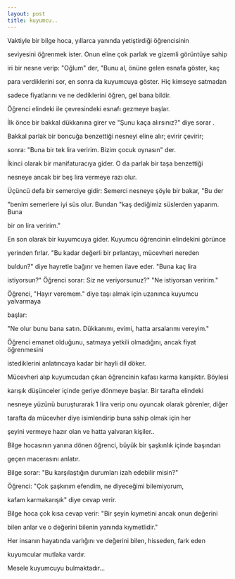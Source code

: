 ```yaml
---
layout: post
title: kuyumcu..
---
```

Vaktiyle bir bilge hoca, yıllarca yanında yetiştirdiği öğrencisinin

seviyesini öğrenmek ister. Onun eline çok parlak ve gizemli görüntüye sahip

iri bir nesne verip: "Oğlum" der, "Bunu al, önüne gelen esnafa göster, kaç

para verdiklerini sor, en sonra da kuyumcuya göster. Hiç kimseye satmadan

sadece fiyatlarını ve ne dediklerini öğren, gel bana bildir.

Öğrenci elindeki ile çevresindeki esnafı gezmeye başlar.

İlk önce bir bakkal dükkanına girer ve "Şunu kaça alırsınız?" diye sorar .

Bakkal parlak bir boncuğa benzettiği nesneyi eline alır; evirir çevirir;

sonra: "Buna bir tek lira veririm. Bizim çocuk oynasın" der.

İkinci olarak bir manifaturacıya gider. O da parlak bir taşa benzettiği

nesneye ancak bir beş lira vermeye razı olur.

Üçüncü defa bir semerciye gidir: Semerci nesneye şöyle bir bakar, "Bu der

"benim semerlere iyi süs olur. Bundan "kaş dediğimiz süslerden yaparım. Buna

bir on lira veririm."

En son olarak bir kuyumcuya gider. Kuyumcu öğrencinin elindekini görünce

yerinden fırlar. "Bu kadar değerli bir pırlantayı, mücevheri nereden

buldun?" diye hayretle bağırır ve hemen ilave eder. "Buna kaç lira

istiyorsun?" Öğrenci sorar: Siz ne veriyorsunuz?" "Ne istiyorsan veririm."

Öğrenci, "Hayır veremem." diye taşı almak için uzanınca kuyumcu yalvarmaya

başlar:

"Ne olur bunu bana satın. Dükkanımı, evimi, hatta arsalarımı vereyim."

Öğrenci emanet olduğunu, satmaya yetkili olmadığını, ancak fiyat öğrenmesini

istediklerini anlatıncaya kadar bir hayli dil döker.

Mücevheri alıp kuyumcudan çıkan öğrencinin kafası karma karışıktır. Böylesi

karışık düşünceler içinde geriye dönmeye başlar. Bir tarafta elindeki

nesneye yüzünü buruşturarak 1 lira verip onu oyuncak olarak görenler, diğer

tarafta da mücevher diye isimlendirip buna sahip olmak için her

şeyini vermeye hazır olan ve hatta yalvaran kişiler..

Bilge hocasının yanına dönen öğrenci, büyük bir şaşkınlık içinde başından

geçen macerasını anlatır.

Bilge sorar: "Bu karşılaştığın durumları izah edebilir misin?"

Öğrenci: "Çok şaşkınım efendim, ne diyeceğimi bilemiyorum,

kafam karmakarışık" diye cevap verir.

Bilge hoca çok kısa cevap verir: "Bir şeyin kıymetini ancak onun değerini

bilen anlar ve o değerini bilenin yanında kıymetlidir."

Her insanın hayatında varlığını ve değerini bilen, hisseden, fark eden

kuyumcular mutlaka vardır.

Mesele kuyumcuyu bulmaktadır...
